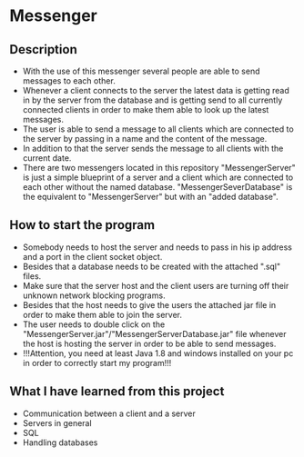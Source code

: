 # Messenger

## Description

- With the use of this messenger several people are able to send messages to each other.
- Whenever a client connects to the server the latest data is getting read in by the server from the database and is getting send to all currently connected clients in order to make them able to look up the latest messages.
- The user is able to send a message to all clients which are connected to the server by passing in a name and the content of the message.
- In addition to that the server sends the message to all clients with the current date.
- There are two messengers located in this repository "MessengerServer" is just a simple blueprint of a server and a client which are connected to each other without the named database. "MessengerSeverDatabase" is the equivalent to "MessengerServer" but with an "added database".

## How to start the program

- Somebody needs to host the server and needs to pass in his ip address and a port in the client socket object.
- Besides that a database needs to be created with the attached ".sql" files.
- Make sure that the server host and the client users are turning off their unknown network blocking programs.
- Besides that the host needs to give the users the attached jar file in order to make them able to join the server.
- The user needs to double click on the "MessengerServer.jar"/"MessengerServerDatabase.jar" file whenever the host is hosting the server in order to be able to send messages.
- !!!Attention, you need at least Java 1.8 and windows installed on your pc in order to correctly start my program!!!

## What I have learned from this project

- Communication between a client and a server
- Servers in general
- SQL
- Handling databases
